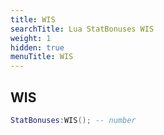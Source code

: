 ```yaml
---
title: WIS
searchTitle: Lua StatBonuses WIS
weight: 1
hidden: true
menuTitle: WIS
---
```

## WIS
```lua
StatBonuses:WIS(); -- number
```